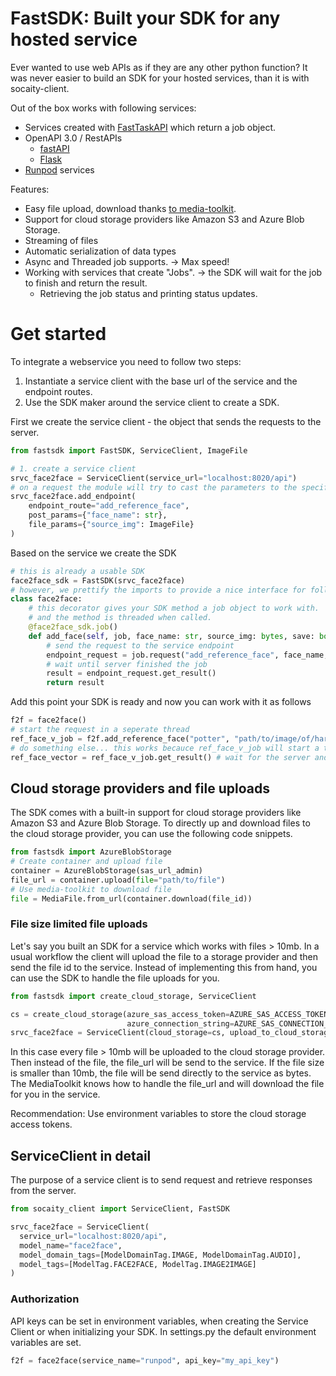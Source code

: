 # FastSDK: Built your SDK for any hosted service

Ever wanted to use web APIs as if they are any other python function?
It was never easier to build an SDK for your hosted services, than it is with socaity-client.

Out of the box works with following services:
- Services created with [FastTaskAPI](https://github.com/SocAIty/socaity-router) which return a job object.
- OpenAPI 3.0 / RestAPIs
  - [fastAPI](https://github.com/tiangolo/fastapi)
  - [Flask](https://flask.palletsprojects.com/en/2.0.x/)
- [Runpod](https://github.com/runpod/runpod-python) services

Features:
- Easy file upload, download thanks [to media-toolkit](https://github.com/SocAIty/media-toolkit). 
- Support for cloud storage providers like Amazon S3 and Azure Blob Storage.
- Streaming of files 
- Automatic serialization of data types
- Async and Threaded job supports. -> Max speed!
- Working with services that create "Jobs". -> the SDK will wait for the job to finish and return the result.
  - Retrieving the job status and printing status updates.

# Get started

To integrate a webservice you need to follow two steps:
1. Instantiate a service client with the base url of the service and the endpoint routes.
2. Use the SDK maker around the service client to create a SDK.

First we create the service client - the object that sends the requests to the server.
```python
from fastsdk import FastSDK, ServiceClient, ImageFile

# 1. create a service client
srvc_face2face = ServiceClient(service_url="localhost:8020/api")
# on a request the module will try to cast the parameters to the specified types
srvc_face2face.add_endpoint(
    endpoint_route="add_reference_face",
    post_params={"face_name": str},
    file_params={"source_img": ImageFile} 
)
```
Based on the service we create the SDK
````python
# this is already a usable SDK
face2face_sdk = FastSDK(srvc_face2face) 
# however, we prettify the imports to provide a nice interface for follow up developers
class face2face:
    # this decorator gives your SDK method a job object to work with. 
    # and the method is threaded when called.
    @face2face_sdk.job() 
    def add_face(self, job, face_name: str, source_img: bytes, save: bool = True):
        # send the request to the service endpoint
        endpoint_request = job.request("add_reference_face", face_name, source_img, save)
        # wait until server finished the job
        result = endpoint_request.get_result() 
        return result
````
Add this point your SDK is ready and now you can work with it as follows
```python
f2f = face2face()
# start the request in a seperate thread
ref_face_v_job = f2f.add_reference_face("potter", "path/to/image/of/harry", save=True)
# do something else... this works becauce ref_face_v_job will start a thread
ref_face_vector = ref_face_v_job.get_result() # wait for the server and thread to finish the job
```




## Cloud storage providers and file uploads

The SDK comes with a built-in support for cloud storage providers like Amazon S3 and Azure Blob Storage.
To directly up and download files to the cloud storage provider, you can use the following code snippets.
```python 
from fastsdk import AzureBlobStorage
# Create container and upload file
container = AzureBlobStorage(sas_url_admin)
file_url = container.upload(file="path/to/file")
# Use media-toolkit to download file
file = MediaFile.from_url(container.download(file_id))
```


### File size limited file uploads
Let's say you built an SDK for a service which works with files > 10mb.
In a usual workflow the client will upload the file to a storage provider and then send the file id to the service.
Instead of implementing this from hand, you can use the SDK to handle the file uploads for you.

```python
from fastsdk import create_cloud_storage, ServiceClient

cs = create_cloud_storage(azure_sas_access_token=AZURE_SAS_ACCESS_TOKEN,
                          azure_connection_string=AZURE_SAS_CONNECTION_STRING)
srvc_face2face = ServiceClient(cloud_storage=cs, upload_to_cloud_storage_threshold_mb=10)
```
In this case every file > 10mb will be uploaded to the cloud storage provider. 
Then instead of the file, the file_url will be send to the service.
If the file size is smaller than 10mb, the file will be send directly to the service as bytes.
The MediaToolkit knows how to handle the file_url and will download the file for you in the service.

Recommendation: Use environment variables to store the cloud storage access tokens.

## ServiceClient in detail
The purpose of a service client is to send request and retrieve responses from the server.
  ```python
from socaity_client import ServiceClient, FastSDK

srvc_face2face = ServiceClient(
    service_url="localhost:8020/api",
    model_name="face2face",
    model_domain_tags=[ModelDomainTag.IMAGE, ModelDomainTag.AUDIO],
    model_tags=[ModelTag.FACE2FACE, ModelTag.IMAGE2IMAGE]
)

```

### Authorization
API keys can be set in environment variables, when creating the Service Client or when initializing your SDK.
In settings.py the default environment variables are set.

```python
f2f = face2face(service_name="runpod", api_key="my_api_key")
```

